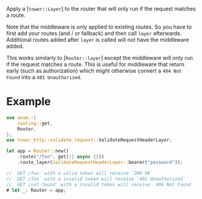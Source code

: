 Apply a [`tower::Layer`] to the router that will only run if the request matches
a route.

Note that the middleware is only applied to existing routes. So you have to
first add your routes (and / or fallback) and then call `layer` afterwards. Additional
routes added after `layer` is called will not have the middleware added.

This works similarly to [`Router::layer`] except the middleware will only run if
the request matches a route. This is useful for middleware that return early
(such as authorization) which might otherwise convert a `404 Not Found` into a
`401 Unauthorized`.

# Example

```rust
use axum::{
    routing::get,
    Router,
};
use tower_http::validate_request::ValidateRequestHeaderLayer;

let app = Router::new()
    .route("/foo", get(|| async {}))
    .route_layer(ValidateRequestHeaderLayer::bearer("password"));

// `GET /foo` with a valid token will receive `200 OK`
// `GET /foo` with a invalid token will receive `401 Unauthorized`
// `GET /not-found` with a invalid token will receive `404 Not Found`
# let _: Router = app;
```
